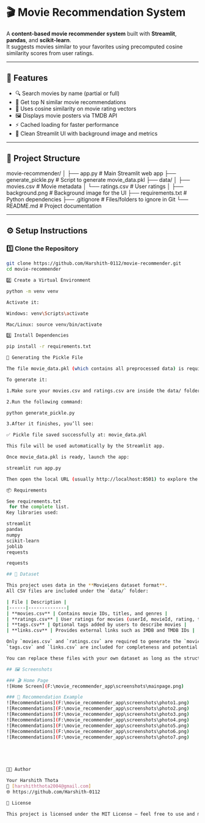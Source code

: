 # 🎬 Movie Recommendation System

A **content-based movie recommender system** built with **Streamlit**, **pandas**, and **scikit-learn**.  
It suggests movies similar to your favorites using precomputed cosine similarity scores from user ratings.

---

## 🚀 Features

- 🔍 Search movies by name (partial or full)
- 🎯 Get top N similar movie recommendations
- 🧠 Uses cosine similarity on movie rating vectors
- 🖼️ Displays movie posters via TMDB API
- ⚡ Cached loading for faster performance
- 🌈 Clean Streamlit UI with background image and metrics

---

## 📁 Project Structure

movie-recommender/
│
├── app.py # Main Streamlit web app
├── generate_pickle.py # Script to generate movie_data.pkl
├── data/
│ ├── movies.csv # Movie metadata
│ └── ratings.csv # User ratings
│
├── background.png # Background image for the UI
├── requirements.txt # Python dependencies
├── .gitignore # Files/folders to ignore in Git
└── README.md # Project documentation


---

## ⚙️ Setup Instructions

### 1️⃣ Clone the Repository

```bash
git clone https://github.com/Harshith-0112/movie-recommender.git
cd movie-recommender

2️⃣ Create a Virtual Environment

python -m venv venv

Activate it:

Windows: venv\Scripts\activate

Mac/Linux: source venv/bin/activate

3️⃣ Install Dependencies

pip install -r requirements.txt

🧠 Generating the Pickle File

The file movie_data.pkl (which contains all preprocessed data) is required by app.py.

To generate it:

1.Make sure your movies.csv and ratings.csv are inside the data/ folder.

2.Run the following command:

python generate_pickle.py

3.After it finishes, you’ll see:

✅ Pickle file saved successfully at: movie_data.pkl

This file will be used automatically by the Streamlit app.

Once movie_data.pkl is ready, launch the app:

streamlit run app.py

Then open the local URL (usually http://localhost:8501) to explore the app.

📦 Requirements

See requirements.txt
 for the complete list.
Key libraries used:

streamlit
pandas
numpy
scikit-learn
joblib
requests

requests

## 🧩 Dataset

This project uses data in the **MovieLens dataset format**.  
All CSV files are included under the `data/` folder:

| File | Description |
|------|--------------|
| **movies.csv** | Contains movie IDs, titles, and genres |
| **ratings.csv** | User ratings for movies (userId, movieId, rating, timestamp) |
| **tags.csv** | Optional tags added by users to describe movies |
| **links.csv** | Provides external links such as IMDB and TMDB IDs |

Only `movies.csv` and `ratings.csv` are required to generate the `movie_data.pkl` file.  
`tags.csv` and `links.csv` are included for completeness and potential future extensions.

You can replace these files with your own dataset as long as the structure remains the same.

## 🖼️ Screenshots

### 🎬 Home Page
![Home Screen](F:\movie_recommender_app\screenshots\mainpage.png)

### 🎯 Recommendation Example
![Recommendations](F:\movie_recommender_app\screenshots\photo1.png)
![Recommendations](F:\movie_recommender_app\screenshots\photo2.png)
![Recommendations](F:\movie_recommender_app\screenshots\photo3.png)
![Recommendations](F:\movie_recommender_app\screenshots\photo4.png)
![Recommendations](F:\movie_recommender_app\screenshots\photo5.png)
![Recommendations](F:\movie_recommender_app\screenshots\photo6.png)
![Recommendations](F:\movie_recommender_app\screenshots\photo7.png)





🧑‍💻 Author

Your Harshith Thota
📧 [harshiththota2004@gmail.com]
🌐 https://github.com/Harshith-0112

🏁 License

This project is licensed under the MIT License — feel free to use and modify it.